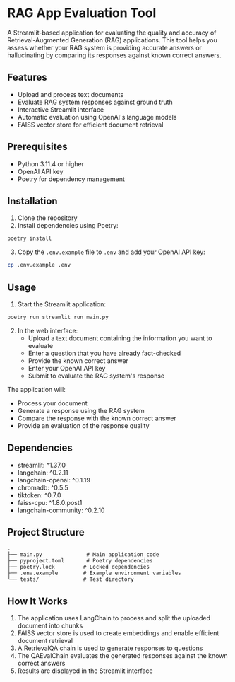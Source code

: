 # RAG App Evaluation Tool

A Streamlit-based application for evaluating the quality and accuracy of Retrieval-Augmented Generation (RAG) applications. This tool helps you assess whether your RAG system is providing accurate answers or hallucinating by comparing its responses against known correct answers.

## Features

- Upload and process text documents
- Evaluate RAG system responses against ground truth
- Interactive Streamlit interface
- Automatic evaluation using OpenAI's language models
- FAISS vector store for efficient document retrieval

## Prerequisites

- Python 3.11.4 or higher
- OpenAI API key
- Poetry for dependency management

## Installation

1. Clone the repository
2. Install dependencies using Poetry:

```bash
poetry install
```

3. Copy the `.env.example` file to `.env` and add your OpenAI API key:

```bash
cp .env.example .env
```

## Usage

1. Start the Streamlit application:

```bash
poetry run streamlit run main.py
```

2. In the web interface:
   - Upload a text document containing the information you want to evaluate
   - Enter a question that you have already fact-checked
   - Provide the known correct answer
   - Enter your OpenAI API key
   - Submit to evaluate the RAG system's response

The application will:

- Process your document
- Generate a response using the RAG system
- Compare the response with the known correct answer
- Provide an evaluation of the response quality

## Dependencies

- streamlit: ^1.37.0
- langchain: ^0.2.11
- langchain-openai: ^0.1.19
- chromadb: ^0.5.5
- tiktoken: ^0.7.0
- faiss-cpu: ^1.8.0.post1
- langchain-community: ^0.2.10

## Project Structure

```
.
├── main.py              # Main application code
├── pyproject.toml       # Poetry dependencies
├── poetry.lock         # Locked dependencies
├── .env.example        # Example environment variables
└── tests/              # Test directory
```

## How It Works

1. The application uses LangChain to process and split the uploaded document into chunks
2. FAISS vector store is used to create embeddings and enable efficient document retrieval
3. A RetrievalQA chain is used to generate responses to questions
4. The QAEvalChain evaluates the generated responses against the known correct answers
5. Results are displayed in the Streamlit interface
